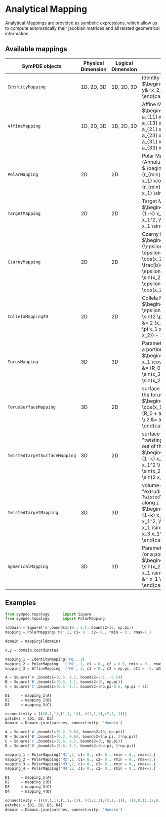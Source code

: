 # Analytical Mapping 


Analytical Mappings are provided as symbolic expressions, which allow us to compute automatically their jacobian matrices and all related geometrical information.

## Available mappings

| SymPDE objects | Physical Dimension | Logical Dimension | Description |
| -------------- | -----------------  | ----------------  | ----------- |
| `IdentityMapping` | 1D, 2D, 3D | 1D, 2D, 3D | Identity Mapping object <br> $\begin{cases} x&=x_1, \\ y&=x_2, \\ z &= x_3 \end{cases} $ |
| `AffineMapping`   | 1D, 2D, 3D | 1D, 2D, 3D | Affine Mapping object <br>  $\begin{cases} x &= c_1 + a_{11} x_1 + a_{12} x_2 + a_{13} x_3, \\ y &= c_2 + a_{21} x_1 + a_{22} x_2 + a_{23} x_3, \\ z &= c_3 + a_{31} x_1 + a_{32} x_2 + a_{33} x_3 \end{cases}$|
| `PolarMapping` | 2D | 2D | Polar Mapping object (Annulus) <br> $ \begin{cases} x &= c_1 + (r_{min} (1-x_1)+r_{max} x_1) \cos(x_2), \\ y &= c_2 + (r_{min} (1-x_1)+r_{max} x_1) \sin(x_2) \end{cases} $ |
| `TargetMapping` | 2D | 2D | Target Mapping object <br>  $\begin{cases} x &= c_1 + (1-k) x_1 \cos(x_2) - D x_1^2, \\ y &= c_2 + (1+k) x_1 \sin(x_2) \end{cases}$|
| `CzarnyMapping` | 2D | 2D | Czarny Mapping object <br>  $\begin{cases} x &= \frac{1}{\epsilon}(1 - \sqrt{ 1 + \epsilon (\epsilon + 2 x_1 \cos(x_2)) }),  \\  y &= c_2 + \frac{b}{\sqrt{1-\epsilon^2/4}} \frac{ x_1  \sin(x_2)}{2 - \sqrt{ 1 + \epsilon (\epsilon + 2 x_1 \cos(x_2)) }} \end{cases}$|
| `CollelaMapping2D` | 2D | 2D | Collela Mapping object <br>  $\begin{cases} x &= 2 (x_1 + \epsilon \sin(2 \pi k_1 x_1) \sin(2 \pi k_2 x_2)) - 1,  \\  y &= 2 (x_2 + \epsilon \sin(2 \pi k_1 x_1) \sin(2 \pi k_2 x_2)) - 1 \end{cases}$|
| `TorusMapping` | 3D | 3D | Parametrization of a torus (or a portion of it) <br>  $\begin{cases} x &= (R_0 + x_1 \cos(x_2)) \cos(x_3),  \\  y &= (R_0 + x_1 \cos(x_2)) \sin(x_3),  \\  z &= x_1   \sin(x_2) \end{cases}$|
| `TorusSurfaceMapping` | 3D | 2D  | surface obtained by "slicing" the torus above at r = a <br>  $\begin{cases} x &= (R_0 + a \cos(x_1)) \cos(x_2),   \\  y &= (R_0 + a \cos(x_1)) \sin(x_2),   \\  z &=       a \sin(x_1) \end{cases}$|
| `TwistedTargetSurfaceMapping` | 3D | 2D  | surface obtained by "twisting" the `TargetMapping` out of the (x, y) plane <br>  $\begin{cases} x &= c_1 + (1-k)  x_1  \cos(x_2) - D  x_1^2   \\  y &= c_2 + (1+k)  x_1  \sin(x_2)   \\  z &= c_3 + x_1^2 \sin(2 x_2) \end{cases}$|
| `TwistedTargetMapping` | 3D | 3D | volume obtained by "extruding" the `TwistedTargetSurfaceMapping` along z <br>  $\begin{cases} x &= c_1 + (1-k) x_1 \cos(x_2) - D x_1^2,   \\  y &= c_2 + (1+k) x_1 \sin(x_2),   \\  z &= c_3 + x_3  x_1^2 \sin(2 x_2) \end{cases}$|
| `SphericalMapping` | 3D | 3D | Parametrization of a sphere (or a portion of it) <br>  $\begin{cases} x &= x_1  \sin(x_2) \cos(x_3),   \\  y &= x_1  \sin(x_2) \sin(x_3),   \\  z &= x_1  \cos(x_2) \end{cases}$|

## Examples


```python
from sympde.topology      import Square
from sympde.topology      import PolarMapping

ldomain = Square('A',bounds1=(0., 1.), bounds2=(0, np.pi))
mapping = PolarMapping('M1',2, c1= 0., c2= 0., rmin = 0., rmax=1.)

domain = mapping(ldomain)

x,y = domain.coordinates
```


```python
mapping_1 = IdentityMapping('M1', 2)
mapping_2 = PolarMapping   ('M2', 2, c1 = 0., c2 = 0.5, rmin = 0., rmax=1.)
mapping_3 = AffineMapping  ('M3', 2, c1 = 0., c2 = np.pi, a11 = -1, a22 = -1, a21 = 0, a12 = 0)

A = Square('A',bounds1=(0.5, 1.), bounds2=(-1., 0.5))
B = Square('B',bounds1=(0.5, 1.), bounds2=(0, np.pi))
C = Square('C',bounds1=(0.5, 1.), bounds2=(np.pi-0.5, np.pi + 1))

D1     = mapping_1(A)
D2     = mapping_2(B)
D3     = mapping_3(C)

connectivity = [((0,1,1),(1,1,-1)), ((1,1,1),(2,1,-1))]
patches = [D1, D2, D3]
domain = Domain.join(patches, connectivity, 'domain')
```

```python
A = Square('A',bounds1=(0.2, 0.6), bounds2=(0, np.pi))
B = Square('B',bounds1=(0.2, 0.6), bounds2=(np.pi, 2*np.pi))
C = Square('C',bounds1=(0.6, 1.), bounds2=(0, np.pi))
D = Square('D',bounds1=(0.6, 1.), bounds2=(np.pi, 2*np.pi))

mapping_1 = PolarMapping('M1',2, c1= 0., c2= 0., rmin = 0., rmax=1.)
mapping_2 = PolarMapping('M2',2, c1= 0., c2= 0., rmin = 0., rmax=1.)
mapping_3 = PolarMapping('M3',2, c1= 0., c2= 0., rmin = 0., rmax=1.)
mapping_4 = PolarMapping('M4',2, c1= 0., c2= 0., rmin = 0., rmax=1.)

D1     = mapping_1(A)
D2     = mapping_2(B)
D3     = mapping_3(C)
D4     = mapping_4(D)

connectivity = [((0,1,1),(1,1,-1)), ((2,1,1),(3,1,-1)), ((0,0,1),(2,0,-1)),((1,0,1),(3,0,-1))]
patches = [D1, D2, D3, D4]
domain = Domain.join(patches, connectivity, 'domain')
```
